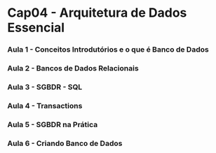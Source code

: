# Cap04 - Arquitetura de Dados Essencial

### Aula 1 - Conceitos Introdutórios e o que é Banco de Dados
### Aula 2 - Bancos de Dados Relacionais
### Aula 3 - SGBDR - SQL
### Aula 4 - Transactions
### Aula 5 - SGBDR na Prática
### Aula 6 - Criando Banco de Dados

